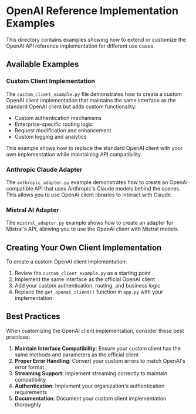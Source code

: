 # OpenAI Reference Implementation Examples

This directory contains examples showing how to extend or customize the OpenAI API reference implementation for different use cases.

## Available Examples

### Custom Client Implementation

The `custom_client_example.py` file demonstrates how to create a custom OpenAI client implementation that maintains the same interface as the standard OpenAI client but adds custom functionality:

- Custom authentication mechanisms
- Enterprise-specific routing logic
- Request modification and enhancement
- Custom logging and analytics

This example shows how to replace the standard OpenAI client with your own implementation while maintaining API compatibility.

### Anthropic Claude Adapter

The `anthropic_adapter.py` example demonstrates how to create an OpenAI-compatible API that uses Anthropic's Claude models behind the scenes. This allows you to use OpenAI client libraries to interact with Claude.

### Mistral AI Adapter

The `mistral_adapter.py` example shows how to create an adapter for Mistral's API, allowing you to use the OpenAI client with Mistral models.

## Creating Your Own Client Implementation

To create a custom OpenAI client implementation:

1. Review the `custom_client_example.py` as a starting point
2. Implement the same interface as the official OpenAI client
3. Add your custom authentication, routing, and business logic
4. Replace the `get_openai_client()` function in `app.py` with your implementation

## Best Practices

When customizing the OpenAI client implementation, consider these best practices:

1. **Maintain Interface Compatibility**: Ensure your custom client has the same methods and parameters as the official client
2. **Proper Error Handling**: Convert your custom errors to match OpenAI's error format
3. **Streaming Support**: Implement streaming correctly to maintain compatibility
4. **Authentication**: Implement your organization's authentication requirements
5. **Documentation**: Document your custom client implementation thoroughly